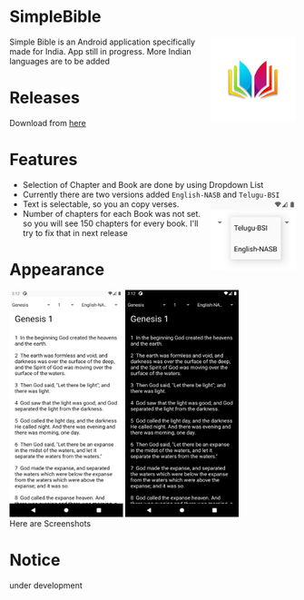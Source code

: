 # SimpleBible
<img alt="logo" align="right" src="./Extra/final_logo.png" width="150" height="150">Simple Bible is an Android application specifically made for India. App still in progress. More Indian languages are to be added

# Releases
   Download from [here](https://github.com/goldnjohn/SimpleBible/releases/download/v0.1-alpha/SimpleBible.apk)
   
# Features
  * Selection of Chapter and Book are done by using Dropdown List
  * Currently there are two versions added `English-NASB` and `Telugu-BSI`
      <img alt="shot" align="right" src="./Extra/Screenshot_1625132543.png" width="150" height="125">
  * Text is selectable, so you an copy verses.
  * Number of chapters for each Book was not set. so you will see 150 chapters for every book. I'll try to fix that in next release
  
# Appearance
  <img alt="shot" src="./Extra/Screenshot_1625132537.png" width="200" height="400"> <img alt="shot" src="./Extra/Screenshot_1625132528.png" width="200" height="400"><br>Here are Screenshots<br>

# Notice
under development
